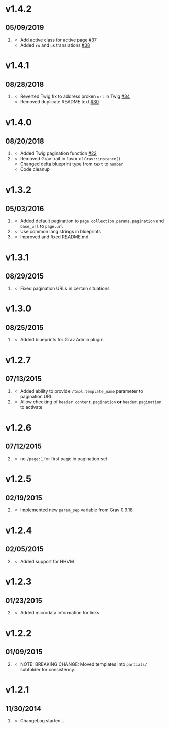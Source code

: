 # v1.4.2
## 05/09/2019

1. [](#new)
    * Add active class for active page [#37](https://github.com/getgrav/grav-plugin-pagination/pull/37)
    * Added `ru` and `uk` translations [#38](https://github.com/getgrav/grav-plugin-pagination/pull/38)

# v1.4.1
## 08/28/2018

1. [](#bugfix)
    * Reverted Twig fix to address broken `url` in Twig [#34](https://github.com/getgrav/grav-plugin-pagination/issues/34)
    * Removed duplicate README text [#30](https://github.com/getgrav/grav-plugin-pagination/issues/30)

# v1.4.0
## 08/20/2018

1. [](#new)
    * Added Twig pagination function [#22](https://github.com/getgrav/grav-plugin-pagination/pull/22)
1. [](#improved)
    * Removed Grav trait in favor of `Grav::instance()`
    * Changed delta blueprint type from `text` to `number`
    * Code cleanup
    
# v1.3.2
## 05/03/2016

1. [](#new)
    * Added default pagination to `page.collection.params.pagination` and `base_url` to `page.url`
1. [](#improved)
    * Use common lang strings in blueprints    
1. [](#bugfix)
    * Improved and fixed README.md
    
# v1.3.1
## 08/29/2015

1. [](#bugfix)
    * Fixed pagination URLs in certain situations

# v1.3.0
## 08/25/2015

1. [](#improved)
    * Added blueprints for Grav Admin plugin

# v1.2.7
## 07/13/2015

1. [](#new)
	* Added ability to provide `/tmpl:template_name` parameter to pagination URL
2. [](#improved)
    * Allow checking of `header.content.pagination` **or** `header.pagination` to activate

# v1.2.6
## 07/12/2015

2. [](#improved)
    * no `/page:1` for first page in pagination set

# v1.2.5
## 02/19/2015

2. [](#improved)
    * Implemented new `param_sep` variable from Grav 0.9.18

# v1.2.4
## 02/05/2015

2. [](#improved)
    * Added support for HHVM

# v1.2.3
## 01/23/2015

2. [](#improved)
    * Added microdata information for links

# v1.2.2
## 01/09/2015

2. [](#improved)
    * NOTE: BREAKING CHANGE: Moved templates into `partials/` subfolder for consistency.

# v1.2.1
## 11/30/2014

1. [](#new)
    * ChangeLog started...
